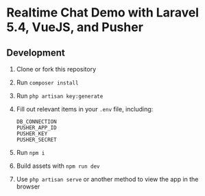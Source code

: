 # Realtime Chat Demo with Laravel 5.4, VueJS, and Pusher

## Development

1. Clone or fork this repository
1. Run `composer install`
1. Run `php artisan key:generate`
1. Fill out relevant items in your `.env` file, including:

    ```
    DB_CONNECTION
    PUSHER_APP_ID
    PUSHER_KEY
    PUSHER_SECRET
    ```

1. Run `npm i`
1. Build assets with `npm run dev`
1. Use `php artisan serve` or another method to view the app in the browser

